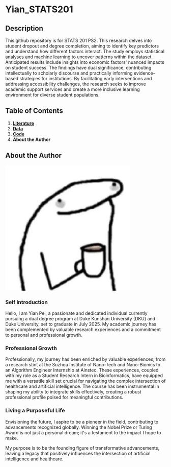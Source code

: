 # Yian_STATS201

## Description

This github repository is for STATS 201 PS2.
This research delves into student dropout and degree completion, aiming to identify key predictors and understand how different factors interact. The study employs statistical analyses and machine learning to uncover patterns within the dataset. Anticipated results include insights into economic factors' nuanced impacts on student success. The findings have dual significance, contributing intellectually to scholarly discourse and practically informing evidence-based strategies for institutions. By facilitating early interventions and addressing accessibility challenges, the research seeks to improve academic support services and create a more inclusive learning environment for diverse student populations.

## Table of Contents

1. [**Literature**](./Literature)
2. [**Data**](./Data)
3. [**Code**](./Code)
4. **About the Author**
    
## About the Author

<img src="photo1.jpg" alt="photo">

### **Self Introduction**
Hello, I am Yian Pei, a passionate and dedicated individual currently pursuing a dual degree program at Duke Kunshan University (DKU) and Duke University, set to graduate in July 2025. My academic journey has been complemented by valuable research experiences and a commitment to personal and professional growth.

### **Professional Growth**

Professionally, my journey has been enriched by valuable experiences, from a research stint at the Suzhou Institute of Nano-Tech and Nano-Bionics to an Algorithm Engineer Internship at Ainstec. These experiences, coupled with my role as a Student Research Intern in Bioinformatics, have equipped me with a versatile skill set crucial for navigating the complex intersection of healthcare and artificial intelligence. The course has been instrumental in shaping my ability to integrate skills effectively, creating a robust professional profile poised for meaningful contributions.

### **Living a Purposeful Life**

Envisioning the future, I aspire to be a pioneer in the field, contributing to advancements recognized globally. Winning the Nobel Prize or Turing Award is not just a personal dream; it's a testament to the impact I hope to make.

My purpose is to be the founding figure of transformative advancements, leaving a legacy that positively influences the intersection of artificial intelligence and healthcare.
